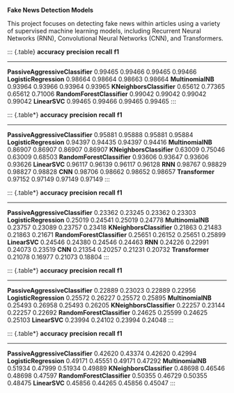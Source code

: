 **Fake News Detection Models**

This project focuses on detecting fake news within articles using a variety of supervised machine learning models, including Recurrent Neural Networks (RNN), Convolutional Neural Networks (CNN), and Transformers.

::: {.table}
                                    **accuracy**   **precision**   **recall**   **f1**
  --------------------------------- -------------- --------------- ------------ ---------
  **PassiveAggressiveClassifier**   0.99465        0.99466         0.99465      0.99466
  **LogisticRegression**            0.98664        0.98664         0.98663      0.98664
  **MultinomialNB**                 0.93964        0.93966         0.93964      0.93965
  **KNeighborsClassifier**          0.65612        0.77365         0.65612      0.71006
  **RandomForestClassifier**        0.99042        0.99042         0.99042      0.99042
  **LinearSVC**                     0.99465        0.99466         0.99465      0.99465
:::

::: {.table*}
                                    **accuracy**   **precision**   **recall**   **f1**
  --------------------------------- -------------- --------------- ------------ ---------
  **PassiveAggressiveClassifier**   0.95881        0.95888         0.95881      0.95884
  **LogisticRegression**            0.94397        0.94435         0.94397      0.94416
  **MultinomialNB**                 0.86907        0.86907         0.86907      0.86907
  **KNeighborsClassifier**          0.63009        0.75046         0.63009      0.68503
  **RandomForestClassifier**        0.93606        0.93647         0.93606      0.93626
  **LinearSVC**                     0.96117        0.96139         0.96117      0.96128
  **RNN**                           0.98767        0.98829         0.98827      0.98828
  **CNN**                           0.98706        0.98662         0.98652      0.98657
  **Transformer**                   0.97152        0.97149         0.97149      0.97149
:::

::: {.table*}
                                    **accuracy**   **precision**   **recall**   **f1**
  --------------------------------- -------------- --------------- ------------ ---------
  **PassiveAggressiveClassifier**   0.23362        0.23245         0.23362      0.23303
  **LogisticRegression**            0.25019        0.24541         0.25019      0.24778
  **MultinomialNB**                 0.23757        0.23089         0.23757      0.23418
  **KNeighborsClassifier**          0.21863        0.21483         0.21863      0.21671
  **RandomForestClassifier**        0.25651        0.26152         0.25651      0.25899
  **LinearSVC**                     0.24546        0.24380         0.24546      0.24463
  **RNN**                           0.24226        0.22991         0.24073      0.23519
  **CNN**                           0.21354        0.20257         0.21231      0.20732
  **Transformer**                   0.21078        0.16977         0.21073      0.18804
:::

::: {.table*}
                                    **accuracy**   **precision**   **recall**   **f1**
  --------------------------------- -------------- --------------- ------------ ---------
  **PassiveAggressiveClassifier**   0.22889        0.23023         0.22889      0.22956
  **LogisticRegression**            0.25572        0.26227         0.25572      0.25895
  **MultinomialNB**                 0.25493        0.26958         0.25493      0.26205
  **KNeighborsClassifier**          0.22257        0.23144         0.22257      0.22692
  **RandomForestClassifier**        0.24625        0.25599         0.24625      0.25103
  **LinearSVC**                     0.23994        0.24102         0.23994      0.24048
:::

::: {.table*}
                                    **accuracy**   **precision**   **recall**   **f1**
  --------------------------------- -------------- --------------- ------------ ---------
  **PassiveAggressiveClassifier**   0.42620        0.43374         0.42620      0.42994
  **LogisticRegression**            0.49171        0.45551         0.49171      0.47292
  **MultinomialNB**                 0.51934        0.47999         0.51934      0.49889
  **KNeighborsClassifier**          0.48698        0.46546         0.48698      0.47597
  **RandomForestClassifier**        0.50355        0.46729         0.50355      0.48475
  **LinearSVC**                     0.45856        0.44265         0.45856      0.45047
:::